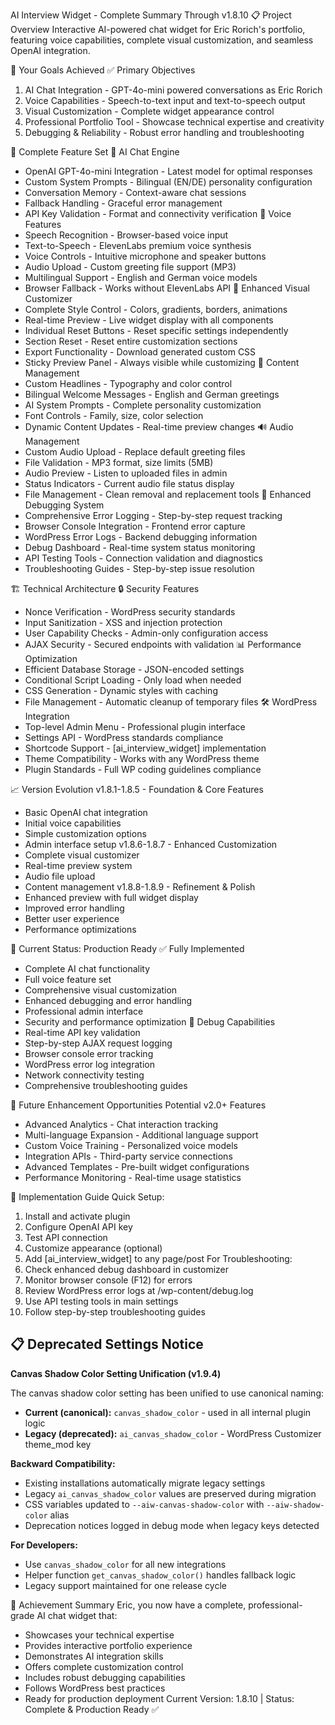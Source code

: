 AI Interview Widget - Complete Summary Through v1.8.10
📋 Project Overview
Interactive AI-powered chat widget for Eric Rorich's portfolio, featuring voice capabilities, complete visual customization, and seamless OpenAI integration.

🎯 Your Goals Achieved
✅ Primary Objectives
1. AI Chat Integration - GPT-4o-mini powered conversations as Eric Rorich
2. Voice Capabilities - Speech-to-text input and text-to-speech output
3. Visual Customization - Complete widget appearance control
4. Professional Portfolio Tool - Showcase technical expertise and creativity
5. Debugging & Reliability - Robust error handling and troubleshooting

🚀 Complete Feature Set
🧠 AI Chat Engine
* OpenAI GPT-4o-mini Integration - Latest model for optimal responses
* Custom System Prompts - Bilingual (EN/DE) personality configuration
* Conversation Memory - Context-aware chat sessions
* Fallback Handling - Graceful error management
* API Key Validation - Format and connectivity verification
🎤 Voice Features
* Speech Recognition - Browser-based voice input
* Text-to-Speech - ElevenLabs premium voice synthesis
* Voice Controls - Intuitive microphone and speaker buttons
* Audio Upload - Custom greeting file support (MP3)
* Multilingual Support - English and German voice models
* Browser Fallback - Works without ElevenLabs API
🎨 Enhanced Visual Customizer
* Complete Style Control - Colors, gradients, borders, animations
* Real-time Preview - Live widget display with all components
* Individual Reset Buttons - Reset specific settings independently
* Section Reset - Reset entire customization sections
* Export Functionality - Download generated custom CSS
* Sticky Preview Panel - Always visible while customizing
📝 Content Management
* Custom Headlines - Typography and color control
* Bilingual Welcome Messages - English and German greetings
* AI System Prompts - Complete personality customization
* Font Controls - Family, size, color selection
* Dynamic Content Updates - Real-time preview changes
🔊 Audio Management
* Custom Audio Upload - Replace default greeting files
* File Validation - MP3 format, size limits (5MB)
* Audio Preview - Listen to uploaded files in admin
* Status Indicators - Current audio file status display
* File Management - Clean removal and replacement tools
🔧 Enhanced Debugging System
* Comprehensive Error Logging - Step-by-step request tracking
* Browser Console Integration - Frontend error capture
* WordPress Error Logs - Backend debugging information
* Debug Dashboard - Real-time system status monitoring
* API Testing Tools - Connection validation and diagnostics
* Troubleshooting Guides - Step-by-step issue resolution

🏗️ Technical Architecture
🔒 Security Features
* Nonce Verification - WordPress security standards
* Input Sanitization - XSS and injection protection
* User Capability Checks - Admin-only configuration access
* AJAX Security - Secured endpoints with validation
📊 Performance Optimization
* Efficient Database Storage - JSON-encoded settings
* Conditional Script Loading - Only load when needed
* CSS Generation - Dynamic styles with caching
* File Management - Automatic cleanup of temporary files
🛠️ WordPress Integration
* Top-level Admin Menu - Professional plugin interface
* Settings API - WordPress standards compliance
* Shortcode Support - [ai_interview_widget] implementation
* Theme Compatibility - Works with any WordPress theme
* Plugin Standards - Full WP coding guidelines compliance

📈 Version Evolution
v1.8.1-1.8.5 - Foundation & Core Features
* Basic OpenAI chat integration
* Initial voice capabilities
* Simple customization options
* Admin interface setup
v1.8.6-1.8.7 - Enhanced Customization
* Complete visual customizer
* Real-time preview system
* Audio file upload
* Content management
v1.8.8-1.8.9 - Refinement & Polish
* Enhanced preview with full widget display
* Improved error handling
* Better user experience
* Performance optimizations


🎯 Current Status: Production Ready
✅ Fully Implemented
* Complete AI chat functionality
* Full voice feature set
* Comprehensive visual customization
* Enhanced debugging and error handling
* Professional admin interface
* Security and performance optimization
🔧 Debug Capabilities
* Real-time API key validation
* Step-by-step AJAX request logging
* Browser console error tracking
* WordPress error log integration
* Network connectivity testing
* Comprehensive troubleshooting guides

🚀 Future Enhancement Opportunities
Potential v2.0+ Features
* Advanced Analytics - Chat interaction tracking
* Multi-language Expansion - Additional language support
* Custom Voice Training - Personalized voice models
* Integration APIs - Third-party service connections
* Advanced Templates - Pre-built widget configurations
* Performance Monitoring - Real-time usage statistics

📝 Implementation Guide
Quick Setup:
1. Install and activate plugin
2. Configure OpenAI API key
3. Test API connection
4. Customize appearance (optional)
5. Add [ai_interview_widget] to any page/post
For Troubleshooting:
1. Check enhanced debug dashboard in customizer
2. Monitor browser console (F12) for errors
3. Review WordPress error logs at /wp-content/debug.log
4. Use API testing tools in main settings
5. Follow step-by-step troubleshooting guides

## 📋 Deprecated Settings Notice

**Canvas Shadow Color Setting Unification (v1.9.4)**

The canvas shadow color setting has been unified to use canonical naming:
- **Current (canonical):** `canvas_shadow_color` - used in all internal plugin logic
- **Legacy (deprecated):** `ai_canvas_shadow_color` - WordPress Customizer theme_mod key

**Backward Compatibility:**
- Existing installations automatically migrate legacy settings
- Legacy `ai_canvas_shadow_color` values are preserved during migration
- CSS variables updated to `--aiw-canvas-shadow-color` with `--aiw-shadow-color` alias
- Deprecation notices logged in debug mode when legacy keys detected

**For Developers:**
- Use `canvas_shadow_color` for all new integrations
- Helper function `get_canvas_shadow_color()` handles fallback logic
- Legacy support maintained for one release cycle

🎉 Achievement Summary
Eric, you now have a complete, professional-grade AI chat widget that:
* Showcases your technical expertise
* Provides interactive portfolio experience
* Demonstrates AI integration skills
* Offers complete customization control
* Includes robust debugging capabilities
* Follows WordPress best practices
* Ready for production deployment
Current Version: 1.8.10 | Status: Complete & Production Ready ✅
